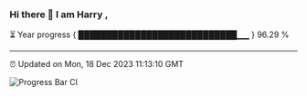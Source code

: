 ### Hi there 👋 I am Harry , 

⏳ Year progress { ████████████████████████████▁▁ } 96.29 %

---

⏰ Updated on Mon, 18 Dec 2023 11:13:10 GMT

![Progress Bar CI](https://github.com/duykhang68/duykhang68/workflows/Progress%20Bar%20CI/badge.svg)
